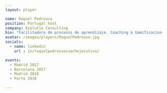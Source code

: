 ```yaml
---
layout: player

name: Raquel Pedrouso
position: Portugal host
company: Evolutia Consulting
bio: "Facilitadora de procesos de aprendizaje. Coaching & Gamificacion & Linkedin"
avatar: /images/players/RaquelPedrouso.jpg
socials:
  - name: linkedin
    url : in/raquelpedrousocoachejecutivo/

events:
  - Madrid 2017
  - Barcelona 2017
  - Madrid 2018
  - Porto 2018

---
```

